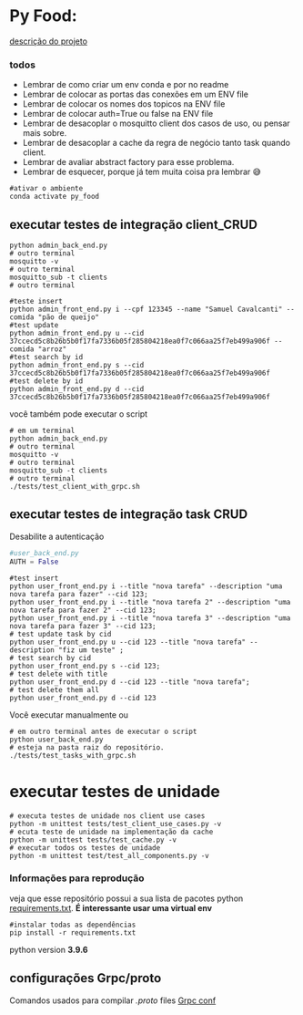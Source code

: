 # Py Food:

[descrição do projeto](https://lasarojc.github.io/ds_notes/projeto/)

### todos

- Lembrar de como criar um env conda e por no readme
- Lembrar de colocar as portas das conexões em um ENV file
- Lembrar de colocar os nomes dos topicos na ENV file
- Lembrar de colocar auth=True ou false na ENV file
- Lembrar de desacoplar o mosquitto client dos casos de uso, ou pensar mais sobre.
- Lembrar de desacoplar a cache da regra de negócio tanto task quando client.
- Lembrar de avaliar abstract factory para esse problema.
- Lembrar de esquecer, porque já tem muita coisa pra lembrar :sweat_smile:

```shell
#ativar o ambiente
conda activate py_food
```

## executar testes de integração client_CRUD

```shell
python admin_back_end.py
# outro terminal
mosquitto -v
# outro terminal
mosquitto_sub -t clients
# outro terminal

#teste insert
python admin_front_end.py i --cpf 123345 --name "Samuel Cavalcanti" --comida "pão de queijo"
#test update
python admin_front_end.py u --cid 37ccecd5c8b26b5b0f17fa7336b05f285804218ea0f7c066aa25f7eb499a906f --comida "arroz"
#test search by id
python admin_front_end.py s --cid 37ccecd5c8b26b5b0f17fa7336b05f285804218ea0f7c066aa25f7eb499a906f
#test delete by id
python admin_front_end.py d --cid 37ccecd5c8b26b5b0f17fa7336b05f285804218ea0f7c066aa25f7eb499a906f
```
você também pode executar o script
```shell
# em um terminal
python admin_back_end.py
# outro terminal
mosquitto -v
# outro terminal
mosquitto_sub -t clients
# outro terminal
./tests/test_client_with_grpc.sh
```


## executar testes de integração task CRUD

Desabilite a autenticação

```python
#user_back_end.py
AUTH = False
```

```shell
#test insert
python user_front_end.py i --title "nova tarefa" --description "uma nova tarefa para fazer" --cid 123;
python user_front_end.py i --title "nova tarefa 2" --description "uma nova tarefa para fazer 2" --cid 123;
python user_front_end.py i --title "nova tarefa 3" --description "uma nova tarefa para fazer 3" --cid 123;
# test update task by cid
python user_front_end.py u --cid 123 --title "nova tarefa" --description "fiz um teste" ;
# test search by cid
python user_front_end.py s --cid 123;
# test delete with title
python user_front_end.py d --cid 123 --title "nova tarefa";
# test delete them all
python user_front_end.py d --cid 123
```

Você executar manualmente ou

```shell
# em outro terminal antes de executar o script
python user_back_end.py
# esteja na pasta raiz do repositório.
./tests/test_tasks_with_grpc.sh
```

# executar testes de unidade

```shell
# executa testes de unidade nos client use cases
python -m unittest tests/test_client_use_cases.py -v  
# ecuta teste de unidade na implementação da cache
python -m unittest tests/test_cache.py -v
# executar todos os testes de unidade
python -m unittest test/test_all_components.py -v
```

### Informações para reprodução

veja que esse repositório possui a sua lista de pacotes python [requirements.txt](requirements.txt).
__É interessante usar uma virtual env__

```shell
#instalar todas as dependências
pip install -r requirements.txt
```

python version __3.9.6__

## configurações Grpc/proto

Comandos usados para compilar  _.proto_ files
[Grpc conf](Grpc_conf.md)